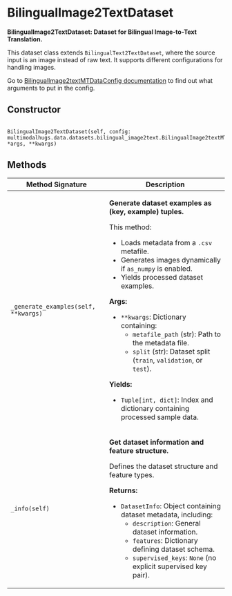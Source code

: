 # BilingualImage2TextDataset

<p>

**BilingualImage2TextDataset: Dataset for Bilingual Image-to-Text Translation.**

This dataset class extends `BilingualText2TextDataset`, where the source input 
is an image instead of raw text. It supports different configurations for handling images.

Go to [BilingualImage2textMTDataConfig documentation](/docs/data/dataconfigs/BilingualImage2textMTDataConfig.md) to find out what arguments to put in the config.</p>

<h2>Constructor</h2>
<pre><code>
BilingualImage2TextDataset(self, config: multimodalhugs.data.datasets.bilingual_image2text.BilingualImage2textMTDataConfig, *args, **kwargs)
</code></pre>

<h2>Methods</h2>
<table>
  <thead>
    <tr>
      <th>Method Signature</th>
      <th>Description</th>
    </tr>
  </thead>
  <tbody>
    <tr>
      <td><code>_generate_examples(self, **kwargs)</code></td>
      <td><p>

**Generate dataset examples as (key, example) tuples.**

This method:
- Loads metadata from a `.csv` metafile.
- Generates images dynamically if `as_numpy` is enabled.
- Yields processed dataset examples.

**Args:**
- `**kwargs`: Dictionary containing:
    - `metafile_path` (str): Path to the metadata file.
    - `split` (str): Dataset split (`train`, `validation`, or `test`).

**Yields:**
- `Tuple[int, dict]`: Index and dictionary containing processed sample data.</p></td>
    </tr>
    <tr>
      <td><code>_info(self)</code></td>
      <td><p>

**Get dataset information and feature structure.**

Defines the dataset structure and feature types.

**Returns:**
- `DatasetInfo`: Object containing dataset metadata, including:
    - `description`: General dataset information.
    - `features`: Dictionary defining dataset schema.
    - `supervised_keys`: `None` (no explicit supervised key pair).</p></td>
    </tr>
  </tbody>
</table>